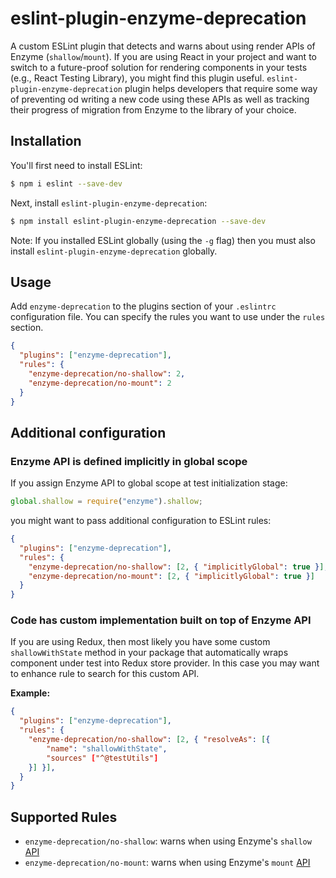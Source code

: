 # eslint-plugin-enzyme-deprecation

A custom ESLint plugin that detects and warns about using render APIs of Enzyme (`shallow`/`mount`). If you are using React in your project and want to switch to a future-proof solution for rendering components in your tests (e.g., React Testing Library), you might find this plugin useful. `eslint-plugin-enzyme-deprecation` plugin helps developers that require some way of preventing od writing a new code using these APIs as well as tracking their progress of migration from Enzyme to the library of your choice.

## Installation

You'll first need to install ESLint:

```bash
$ npm i eslint --save-dev
```

Next, install `eslint-plugin-enzyme-deprecation`:

```bash
$ npm install eslint-plugin-enzyme-deprecation --save-dev
```

Note: If you installed ESLint globally (using the `-g` flag) then you must also install `eslint-plugin-enzyme-deprecation` globally.

## Usage

Add `enzyme-deprecation` to the plugins section of your `.eslintrc` configuration file. You can specify the rules you want to use under the `rules` section.

```json
{
  "plugins": ["enzyme-deprecation"],
  "rules": {
    "enzyme-deprecation/no-shallow": 2,
    "enzyme-deprecation/no-mount": 2
  }
}
```

## Additional configuration

### Enzyme API is defined implicitly in global scope

If you assign Enzyme API to global scope at test initialization stage:

```js
global.shallow = require("enzyme").shallow;
```

you might want to pass additional configuration to ESLint rules:

```json
{
  "plugins": ["enzyme-deprecation"],
  "rules": {
    "enzyme-deprecation/no-shallow": [2, { "implicitlyGlobal": true }],
    "enzyme-deprecation/no-mount": [2, { "implicitlyGlobal": true }]
  }
}
```

### Code has custom implementation built on top of Enzyme API

If you are using Redux, then most likely you have some custom `shallowWithState` method in your package that automatically wraps component under test into Redux store provider. In this case you may want to enhance rule to search for this custom API.

**Example:**

```json
{
  "plugins": ["enzyme-deprecation"],
  "rules": {
    "enzyme-deprecation/no-shallow": [2, { "resolveAs": [{
        "name": "shallowWithState",
        "sources" ["^@testUtils"]
    }] }],
  }
}
```

## Supported Rules

- `enzyme-deprecation/no-shallow`: warns when using Enzyme's `shallow` [API](https://enzymejs.github.io/enzyme/docs/api/shallow.html)
- `enzyme-deprecation/no-mount`: warns when using Enzyme's `mount` [API](https://enzymejs.github.io/enzyme/docs/api/mount.html)
